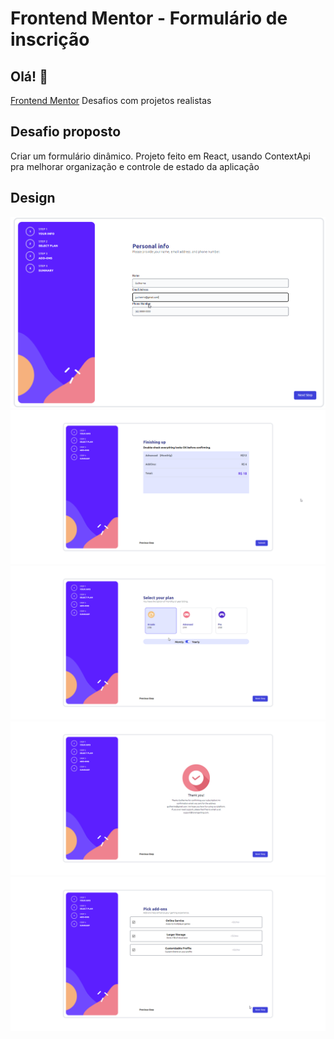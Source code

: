 # Frontend Mentor - Formulário de inscrição


## Olá! 👋

[Frontend Mentor](https://www.frontendmentor.io) Desafios com projetos realistas



## Desafio proposto

Criar um formulário dinâmico.
Projeto feito em React, usando ContextApi pra melhorar organização e controle de estado da aplicação

## Design

![](./screenshots/opera_8VSeZc8ocY.png)
![](./screenshots/opera_EoOGQCapSJ.png)
![](./screenshots/opera_GOwC5XTozt.png)
![](./screenshots/opera_IvzT0dDp1U.png)
![](./screenshots/opera_VtHogoMQQ9.png)

